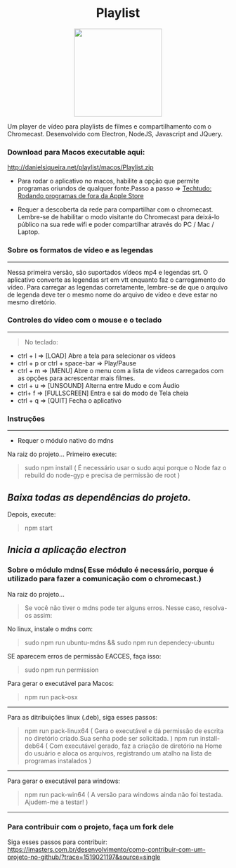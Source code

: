 

<h1 align="center"> Playlist</h1>
<p align="center">
  <img width="200"  src="https://github.com/danielsidev/playlist/blob/master/src/assets/images/playlist.png">
</p>
Um player de vídeo para playlists de filmes e compartilhamento com o Chromecast.
Desenvolvido com  Electron, NodeJS, Javascript and JQuery.

### Download para Macos executable aqui:


http://danielsiqueira.net/playlist/macos/Playlist.zip


* Para rodar o aplicativo no macos, habilite a opção que permite programas oriundos de qualquer fonte.Passo a passo => <a href="http://www.techtudo.com.br/dicas-e-tutoriais/noticia/2013/10/como-instalar-aplicativos-de-fora-da-mac-app-store-no-os-x-mavericks.html">Techtudo: Rodando programas de fora da Apple Store</a>

* Requer a descoberta da rede para compartilhar com o chromecast. Lembre-se de habilitar o modo visitante do Chromecast para deixá-lo público na sua rede wifi e poder compartilhar através do PC / Mac / Laptop.

### Sobre os formatos de vídeo e as legendas
----------
Nessa primeira versão, são suportados vídeos mp4 e legendas srt.
O aplicativo converte as legendas srt em vtt enquanto faz o carregamento do vídeo.
Para carregar as legendas corretamente, lembre-se de que o arquivo de legenda deve ter o mesmo nome do arquivo de vídeo
e deve estar no mesmo diretório.

### Controles do vídeo com o mouse e o teclado
----------
> No teclado:
- ctrl + l => [LOAD] Abre a tela para selecionar os vídeos
- ctrl + p or ctrl + space-bar => Play/Pause
- ctrl + m => [MENU] Abre o menu com a lista de vídeos carregados com as opções para acrescentar mais filmes.
- ctrl + u => [UNSOUND] Alterna entre Mudo e com Áudio
- ctrl+ f =>  [FULLSCREEN] Entra e sai do modo de Tela cheia
- ctrl + q => [QUIT] Fecha o aplicativo

### Instruções
----------
* Requer o módulo nativo do mdns

Na raiz do projeto...
Primeiro execute:
> sudo npm install ( É necessário usar o sudo aqui porque o Node faz o rebuild do node-gyp e precisa de permissão de root )

*Baixa todas as dependências do projeto.*
----------

Depois, execute:
>  npm start

*Inicia a aplicação electron*
----------
### Sobre o módulo mdns( Esse módulo é necessário, porque é utilizado para fazer a comunicação com o chromecast.)
Na raiz do projeto...
> Se você não tiver o mdns pode ter alguns erros. Nesse caso, resolva-os assim:

No linux, instale o mdns com:
> sudo npm run ubuntu-mdns && sudo npm run dependecy-ubuntu

SE aparecem erros de permissão EACCES, faça isso:
> sudo npm run permission


Para gerar o executável para Macos:
>  npm run pack-osx
----------

Para as ditribuições linux (.deb), siga esses passos:
> npm run pack-linux64 ( Gera o executável e dá permissão de escrita no diretório criado.Sua senha pode ser solicitada. )
> npm run install-deb64 ( Com executável gerado, faz a criação de diretório na Home do usuário e aloca os arquivos, registrando um atalho na lista de programas instalados )
----------

Para gerar o executável para windows:
>  npm run pack-win64 ( A versão para windows ainda não foi testada. Ajudem-me a testar! )
----------

### Para contribuir com o projeto, faça um fork dele
 Siga esses passos para contribuir:
 https://imasters.com.br/desenvolvimento/como-contribuir-com-um-projeto-no-github/?trace=1519021197&source=single
